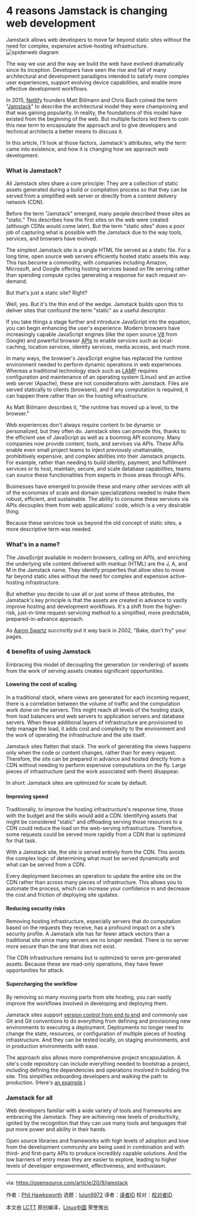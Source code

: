 [#]: collector: (lujun9972)
[#]: translator: ( )
[#]: reviewer: ( )
[#]: publisher: ( )
[#]: url: ( )
[#]: subject: (4 reasons Jamstack is changing web development)
[#]: via: (https://opensource.com/article/20/9/jamstack)
[#]: author: (Phil Hawksworth https://opensource.com/users/phil-hawksworth)

4 reasons Jamstack is changing web development
======
Jamstack allows web developers to move far beyond static sites without
the need for complex, expensive active-hosting infrastructure.
![spiderweb diagram][1]

The way we use and the way we build the web have evolved dramatically since its inception. Developers have seen the rise and fall of many architectural and development paradigms intended to satisfy more complex user experiences, support evolving device capabilities, and enable more effective development workflows.

In 2015, [Netlify][2] founders Matt Biilmann and Chris Bach coined the term "[Jamstack][3]" to describe the architectural model they were championing and that was gaining popularity. In reality, the foundations of this model have existed from the beginning of the web. But multiple factors led them to coin this new term to encapsulate the approach and to give developers and technical architects a better means to discuss it.

In this article, I'll look at those factors, Jamstack's attributes, why the term came into existence, and how it is changing how we approach web development.

### What is Jamstack?

All Jamstack sites share a core principle: They are a collection of static assets generated during a build or compilation process so that they can be served from a simplified web server or directly from a content delivery network (CDN).

Before the term "Jamstack" emerged, many people described these sites as "static." This describes how the first sites on the web were created (although CDNs would come later). But the term "static sites" does a poor job of capturing what is possible with the Jamstack due to the way tools, services, and browsers have evolved.

The simplest Jamstack site is a single HTML file served as a static file. For a long time, open source web servers efficiently hosted static assets this way. This has become a commodity, with companies including Amazon, Microsoft, and Google offering hosting services based on file serving rather than spending compute cycles generating a response for each request on-demand.

But that's just a static site? Right?

Well, yes. But it's the thin end of the wedge. Jamstack builds upon this to deliver sites that confound the term "static" as a useful descriptor.

If you take things a stage further and introduce JavaScript into the equation, you can begin enhancing the user's experience. Modern browsers have increasingly capable JavaScript engines (like the open source [V8][4] from Google) and powerful browser [APIs][5] to enable services such as local-caching, location services, identity services, media access, and much more.

In many ways, the browser's JavaScript engine has replaced the runtime environment needed to perform dynamic operations in web experiences. Whereas a traditional technology stack such as [LAMP][6] requires configuration and maintenance of an operating system (Linux) and an active web server (Apache), these are not considerations with Jamstack. Files are served statically to clients (browsers), and if any computation is required, it can happen there rather than on the hosting infrastructure.

As Matt Biilmann describes it, "the runtime has moved up a level, to the browser."

Web experiences don't always require content to be dynamic or personalized, but they often do. Jamstack sites can provide this, thanks to the efficient use of JavaScript as well as a booming API economy. Many companies now provide content, tools, and services via APIs. These APIs enable even small project teams to inject previously unattainable, prohibitively expensive, and complex abilities into their Jamstack projects. For example, rather than needing to build identity, payment, and fulfillment services or to host, maintain, secure, and scale database capabilities, teams can source these functionalities from experts in those areas through APIs.

Businesses have emerged to provide these and many other services with all of the economies of scale and domain specializations needed to make them robust, efficient, and sustainable. The ability to consume these services via APIs decouples them from web applications' code, which is a very desirable thing.

Because these services took us beyond the old concept of static sites, a more descriptive term was needed.

### What's in a name?

The _JavaScript_ available in modern browsers, calling on _APIs_, and enriching the underlying site content delivered with _markup_ (HTML) are the J, A, and M in the Jamstack name. They identify properties that allow sites to move far beyond static sites without the need for complex and expensive active-hosting infrastructure.

But whether you decide to use all or just some of these attributes, the Jamstack's key principle is that the assets are created in advance to vastly improve hosting and development workflows. It's a shift from the higher-risk, just-in-time request-servicing method to a simplified, more predictable, prepared-in-advance approach.

As [Aaron Swartz][7] succinctly put it way back in 2002, "Bake, don't fry" your pages.

### 4 benefits of using Jamstack

Embracing this model of decoupling the generation (or rendering) of assets from the work of serving assets creates significant opportunities.

#### Lowering the cost of scaling

In a traditional stack, where views are generated for each incoming request, there is a correlation between the volume of traffic and the computation work done on the servers. This might reach all levels of the hosting stack, from load balancers and web servers to application servers and database servers. When these additional layers of infrastructure are provisioned to help manage the load, it adds cost and complexity to the environment and the work of operating the infrastructure and the site itself.

Jamstack sites flatten that stack. The work of generating the views happens only when the code or content changes, rather than for every request. Therefore, the site can be prepared in advance and hosted directly from a CDN without needing to perform expensive computations on the fly. Large pieces of infrastructure (and the work associated with them) disappear.

In short: Jamstack sites are optimized for scale by default.

#### Improving speed

Traditionally, to improve the hosting infrastructure's response time, those with the budget and the skills would add a CDN. Identifying assets that might be considered "static" and offloading serving those resources to a CDN could reduce the load on the web-serving infrastructure. Therefore, some requests could be served more rapidly from a CDN that is optimized for that task.

With a Jamstack site, the site is served entirely from the CDN. This avoids the complex logic of determining what must be served dynamically and what can be served from a CDN.

Every deployment becomes an operation to update the entire site on the CDN rather than across many pieces of infrastructure. This allows you to automate the process, which can increase your confidence in and decrease the cost and friction of deploying site updates.

#### Reducing security risks

Removing hosting infrastructure, especially servers that do computation based on the requests they receive, has a profound impact on a site's security profile. A Jamstack site has far fewer attack vectors than a traditional site since many servers are no longer needed. There is no server more secure than the one that does not exist.

The CDN infrastructure remains but is optimized to serve pre-generated assets. Because these are read-only operations, they have fewer opportunities for attack.

#### Supercharging the workflow

By removing so many moving parts from site hosting, you can vastly improve the workflows involved in developing and deploying them.

Jamstack sites support [version control from end to end][8] and commonly use Git and Git conventions to do everything from defining and provisioning new environments to executing a deployment. Deployments no longer need to change the state, resources, or configuration of multiple pieces of hosting infrastructure. And they can be tested locally, on staging environments, and in production environments with ease.

The approach also allows more comprehensive project encapsulation. A site's code repository can include everything needed to bootstrap a project, including defining the dependencies and operations involved in building the site. This simplifies onboarding developers and walking the path to production. (Here's [an example][9].)

### Jamstack for all

Web developers familiar with a wide variety of tools and frameworks are embracing the Jamstack. They are achieving new levels of productivity, ignited by the recognition that they can use many tools and languages that put more power and ability in their hands.

Open source libraries and frameworks with high levels of adoption and love from the development community are being used in combination and with third- and first-party APIs to produce incredibly capable solutions. And the low barriers of entry mean they are easier to explore, leading to higher levels of developer empowerment, effectiveness, and enthusiasm.

--------------------------------------------------------------------------------

via: https://opensource.com/article/20/9/jamstack

作者：[Phil Hawksworth][a]
选题：[lujun9972][b]
译者：[译者ID](https://github.com/译者ID)
校对：[校对者ID](https://github.com/校对者ID)

本文由 [LCTT](https://github.com/LCTT/TranslateProject) 原创编译，[Linux中国](https://linux.cn/) 荣誉推出

[a]: https://opensource.com/users/phil-hawksworth
[b]: https://github.com/lujun9972
[1]: https://opensource.com/sites/default/files/styles/image-full-size/public/lead-images/web-cms-build-howto-tutorial.png?itok=bRbCJt1U (spiderweb diagram)
[2]: https://www.netlify.com/jamstack?utm_source=opensource.com&utm_medium=jamstack-benefits-pnh&utm_campaign=devex
[3]: https://jamstack.org/?utm_source=opensource.com&utm_medium=jamstack-benefits-pnh&utm_campaign=devex
[4]: https://v8.dev/
[5]: https://www.redhat.com/en/topics/api/what-are-application-programming-interfaces
[6]: https://en.wikipedia.org/wiki/LAMP_(software_bundle)
[7]: http://www.aaronsw.com/weblog/000404
[8]: https://www.netlify.com/products/build/?utm_source=opensource.com&utm_medium=jamstack-benefits-pnh&utm_campaign=devex
[9]: https://github.com/philhawksworth/hello-trello
